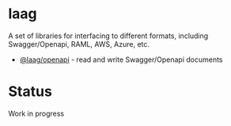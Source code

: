 # laag

A set of libraries for interfacing to different formats, including Swagger/Openapi, RAML, AWS, Azure, etc.

- [@laag/openapi](https://github.com/bschwarz/laag/tree/main/packages/openapi) - read and write Swagger/Openapi documents

# Status

Work in progress
